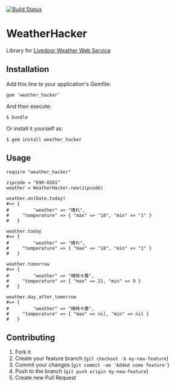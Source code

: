 [![Build Status](https://secure.travis-ci.org/r7kamura/weather_hacker.png?branch=master)](http://travis-ci.org/r7kamura/weather_hacker)

# WeatherHacker

Library for [Livedoor Weather Web Service](http://weather.livedoor.com/weather_hacks/webservice.html)

## Installation

Add this line to your application's Gemfile:

    gem 'weather_hacker'

And then execute:

    $ bundle

Or install it yourself as:

    $ gem install weather_hacker

## Usage
~~~
require "weather_hacker"

zipcode = "690-0261"
weather = WeatherHacker.new(zipcode)

weather.on(Date.today)
#=> {
#         "weather" => "晴れ",
#     "temperature" => { "max" => "18", "min" => "1" }
#   }

weather.today
#=> {
#         "weather" => "晴れ",
#     "temperature" => { "max" => "18", "min" => "1" }
#   }

weather.tomorrow
#=> {
#         "weather" => "晴時々曇",
#     "temperature" => { "max" => 21, "min" => 9 }
#   }

weather.day_after_tomorrow
#=> {
#         "weather" => "晴時々曇",
#     "temperature" => { "max" => nil, "min" => nil }
#   }
~~~

## Contributing

1. Fork it
2. Create your feature branch (`git checkout -b my-new-feature`)
3. Commit your changes (`git commit -am 'Added some feature'`)
4. Push to the branch (`git push origin my-new-feature`)
5. Create new Pull Request
